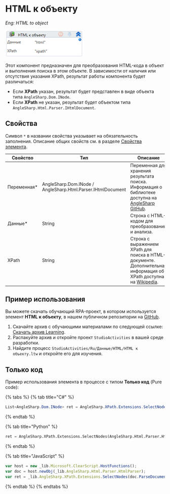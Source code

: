 # HTML к объекту

*Eng: HTML to object*


![](<../../../../.gitbook/assets/image (381).png>)


Этот компонент предназначен для преобразования HTML-кода в объект и выполнения поиска в этом объекте. В зависимости от наличия или отсутствия указания XPath, результат работы компонента будет различаться:

- Если **XPath** указан, результат будет представлен в виде объекта типа `AngleSharp.Dom.INode`.
- Если **XPath** не указан, результат будет объектом типа `AngleSharp.Html.Parser.IHtmlDocument`.

## Свойства

Символ `*` в названии свойства указывает на обязательность заполнения. Описание общих свойств см. в разделе [Свойства элемента](https://docs.primo-rpa.ru/primo-rpa/primo-studio/process/elements#svoistva-elementa).

| Свойство     | Тип                                                         | Описание                                                                                                                       |
|--------------|-------------------------------------------------------------|--------------------------------------------------------------------------------------------------------------------------------|
| Переменная\* | AngleSharp.Dom.INode / AngleSharp.Html.Parser.IHtmlDocument | Переменная для хранения результата поиска. Информация о библиотеке доступна на [AngleSharp GitHub](https://github.com/AngleSharp/AngleSharp). |
| Данные\*     | String                                                      | Строка с HTML-кодом для преобразования и анализа.                                                                              |
| XPath        | String                                                      | Строка с выражением XPath для поиска в HTML-документе. Дополнительная информация об XPath доступна на [Wikipedia](https://ru.wikipedia.org/wiki/XPath). |


## Пример использования

Вы можете скачать обучающий RPA-проект, в котором используется элемент **HTML к объекту**, в нашем публичном репозитории на [GitHub](https://github.com/PrimoRPA/Learning). 

1. Скачайте архив с обучающими материалами по следующей ссылке: [Скачать архив Learning](https://github.com/PrimoRPA/Learning/archive/refs/heads/master.zip).
2. Распакуйте архив и откройте проект `StudioActivities` в вашей среде разработки.
3. Найдите процесс `StudioActivities/Ru/Данные/HTML/HTML к объекту.ltw` и откройте его для изучения.

## Только код

Пример использования элемента в процессе с типом **Только код** (Pure code):

{% tabs %}
{% tab title="C#" %}
```csharp
List<AngleSharp.Dom.INode> ret = AngleSharp.XPath.Extensions.SelectNodes(new AngleSharp.Html.Parser.HtmlParser().ParseDocument("html").DocumentElement, "xpath");
```
{% endtab %}

{% tab title="Python" %}
```python
ret = AngleSharp.XPath.Extensions.SelectNodes(AngleSharp.Html.Parser.HtmlParser().ParseDocument("html").DocumentElement, "xpath")
```
{% endtab %}

{% tab title="JavaScript" %}
```javascript
var host = new _lib.Microsoft.ClearScript.HostFunctions();
var doc = host.newObj(_lib.AngleSharp.Html.Parser.HtmlParser);
var ret = _lib.AngleSharp.XPath.Extensions.SelectNodes(doc.ParseDocument("html").DocumentElement, "xpath");
```
{% endtab %}
{% endtabs %}
